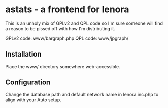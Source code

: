 # astats - a frontend for lenora

This is an unholy mix of GPLv2 and QPL code so
I'm sure someone will find a reason to be pissed
off with how I'm distributing it.

GPLv2 code: www/bargraph.php
QPL code: www/jpgraph/

## Installation

Place the www/ directory somewhere web-accessible.

## Configuration

Change the database path and default network name in
lenora.inc.php to align with your Auto setup.
